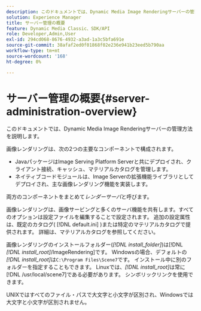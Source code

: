 ```yaml
---
description: このドキュメントでは、Dynamic Media Image Renderingサーバーの管理方法を説明します。
solution: Experience Manager
title: サーバー管理の概要
feature: Dynamic Media Classic、SDK/API
role: Developer,Admin,User
exl-id: 294cd068-8676-4932-a3ad-1a3c5bfa691e
source-git-commit: 38afaf2ed0f01868f02e236e941b23eed5b790aa
workflow-type: tm+mt
source-wordcount: '168'
ht-degree: 0%

---
```


# サーバー管理の概要{#server-administration-overview}

このドキュメントでは、Dynamic Media Image Renderingサーバーの管理方法を説明します。

画像レンダリングは、次の2つの主要なコンポーネントで構成されます。

* JavaパッケージはImage Serving Platform Serverと共にデプロイされ、クライアント接続、キャッシュ、マテリアルカタログを管理します。
* ネイティブコードモジュールは、Image Serverの拡張機能ライブラリとしてデプロイされ、主な画像レンダリング機能を実装します。

両方のコンポーネントをまとめて&#x200B;*レンダーサーバ*&#x200B;と呼びます。

画像レンダリングは、画像サービングと多くのサーバ機能を共有します。すべてのオプションは設定ファイルを編集することで設定されます。 追加の設定属性は、既定のカタログ( [!DNL default.ini] )または特定のマテリアルカタログで提供されます。 詳細は、マテリアルカタログを参照してください。

画像レンダリングのインストールフォルダー(*[!DNL install_folder]*)は[!DNL *[!DNL install_root]*/ImageRendering]です。 Windowsの場合、デフォルトの&#x200B;*[!DNL install_root]*&#x200B;は`C:\Program Files\Scene7`です。 インストール中に別のフォルダーを指定することもできます。 Linuxでは、*[!DNL install_root]*&#x200B;は常に[!DNL /usr/local/scene7]である必要があります。 シンボリックリンクを使用できます。

UNIXではすべてのファイル・パスで大文字と小文字が区別され、Windowsでは大文字と小文字が区別されません。
